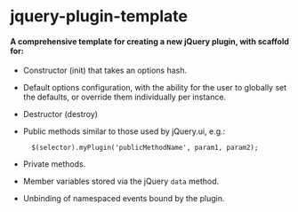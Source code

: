 # jquery-plugin-template

#### A comprehensive template for creating a new jQuery plugin, with scaffold for:

* Constructor (init) that takes an options hash.
* Default options configuration, with the ability for the user to
  globally set the defaults, or override them individually per instance.
* Destructor (destroy)
* Public methods similar to those used by jQuery.ui, e.g.:

        $(selector).myPlugin('publicMethodName', param1, param2);

* Private methods.
* Member variables stored via the jQuery `data` method.
* Unbinding of namespaced events bound by the plugin.

